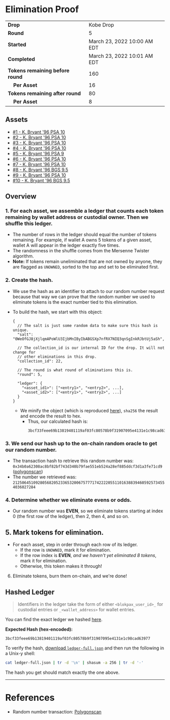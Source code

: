 # Elimination Proof

|||
|---|---|
| **Drop** | Kobe Drop |
| **Round** | 5 |
| **Started** | March 23, 2022 10:00 AM EDT |
| **Completed** | March 23, 2022 10:01 AM EDT |
| **Tokens remaining before round** | 160 |
| **&nbsp;&nbsp;&nbsp;&nbsp;Per Asset** | 16 |
| **Tokens remaining after round** | 80 |
| **&nbsp;&nbsp;&nbsp;&nbsp;Per Asset** | 8 |

## Assets

- [#1 - K. Bryant &#039;96 PSA 10](asset-1285.md)
- [#2 - K. Bryant &#039;96 PSA 10](asset-1286.md)
- [#3 - K. Bryant &#039;96 PSA 10](asset-1287.md)
- [#4 - K. Bryant &#039;96 PSA 10](asset-1288.md)
- [#5 - K. Bryant &#039;96 PSA 9](asset-1289.md)
- [#6 - K. Bryant &#039;96 PSA 10](asset-1290.md)
- [#7 - K. Bryant &#039;96 PSA 10](asset-1291.md)
- [#8 - K. Bryant &#039;96 BGS 9.5](asset-1292.md)
- [#9 - K. Bryant &#039;96 PSA 10](asset-1293.md)
- [#10 - K. Bryant &#039;96 BGS 9.5](asset-1294.md)

## Overview

### 1. For each asset, we assemble a ledger that counts each token remaining by wallet address or custodial owner. Then we shuffle this ledger.
- The number of rows in the ledger should equal the number of tokens remaining. For example, if wallet A owns 5 tokens of a given asset, wallet A will appear in the ledger exactly five times.
- The randomness in the shuffle comes from the Mersenne Twister algorithm.
- **Note:** If tokens remain uneliminated that are not owned by anyone, they are flagged as `UNOWNED`, sorted to the top and set to be eliminated first.

### 2. Create the hash.
- We use the hash as an identifier to attach to our random number request because that way we can prove that the random number we used to eliminate tokens is the exact number tied to this elimination.
- To build the hash, we start with this object:
  ```jsonc
  {
    // The salt is just some random data to make sure this hash is unique.
    "salt": "0WeOfGJ8jXjlqmAPoWlU3IjbMnIByIbABGSXp7nfRX7NIQ3qnSgInkRJbtUj5aSh",

    // The collection_id is our internal ID for the drop. It will not change for
    // other eliminations in this drop.
    "collection_id": 22,

    // The round is what round of eliminations this is.
    "round": 5,

    "ledger": {
      "<asset_id1>": ["<entry1>", "<entry2>", ...],
      "<asset_id2>": ["<entry1>", "<entry2>", ...]
    }
  }
  ```

  - We minify the object (which is reproduced [here][ledger_full]), `sha256` the result and encode the result to hex.
    - Thus, our calculated hash is:
      ```plain
      3bcf33feee69b13819401119af03fc80578b9f31907095e4131e1c98cad63977
      ```

### 3. We send our hash up to the on-chain random oracle to get our random number.
  - The transaction hash to retrieve this random number was: `0x34b0a62308ac8bf82bf743d340b79fae551eb524a28ef885ddcf3d1a3fe71cd9` ([polygonscan][random_txn])
  - The number we retrieved was: `21250645109280568205233653200675777174222205511016388394605925734554036027284`

### 4. Determine whether we eliminate evens or odds.
  
  - Our random number was **EVEN**, so we eliminate tokens starting at index 0 (the first row of the ledger), then 2, then 4, and so on.
  
## 5. Mark tokens for elimination.
  - For each asset, step in order through each row of its ledger.
    - If the row is `UNOWNED`, mark it for elimination.
    - If the row index is **EVEN**, _and we haven't yet eliminated 8 tokens_, mark it for elimination.
    - Otherwise, this token makes it through!

6. Eliminate tokens, burn them on-chain, and we're done!

## Hashed Ledger

> Identifiers in the ledger take the form of either `<blokpax_user_id>_` for custodial entries or `_<wallet_address>` for wallet entries.

You can find the exact ledger we hashed [here][ledger_full].

**Expected Hash (hex-encoded):**
```
3bcf33feee69b13819401119af03fc80578b9f31907095e4131e1c98cad63977
```

To verify the hash, [download `ledger-full.json`][ledger_full] and then run the following in a Unix-y shell:

```bash
cat ledger-full.json | tr -d '\n' | shasum -a 256 | tr -d '-'
```

The hash you get should match exactly the one above.

---

# References

- Random number transaction: [Polygonscan][random_txn]

[random_txn]: https://polygonscan.com/tx/0x34b0a62308ac8bf82bf743d340b79fae551eb524a28ef885ddcf3d1a3fe71cd9
[ledger_full]: ledger-full.json
